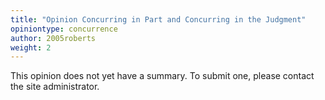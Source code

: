 ```yaml
---
title: "Opinion Concurring in Part and Concurring in the Judgment"
opiniontype: concurrence
author: 2005roberts
weight: 2
---
```

This opinion does not yet have a summary. To submit one, please contact the site administrator.